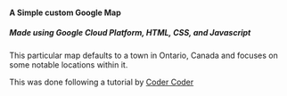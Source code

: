 #### A Simple custom Google Map

##### Made using Google Cloud Platform, HTML, CSS, and Javascript


This particular map defaults to a town in Ontario, Canada and focuses on some notable locations within it.



This was done following a tutorial by [Coder Coder](https://www.youtube.com/watch?v=CdDXbvBFXLY)


